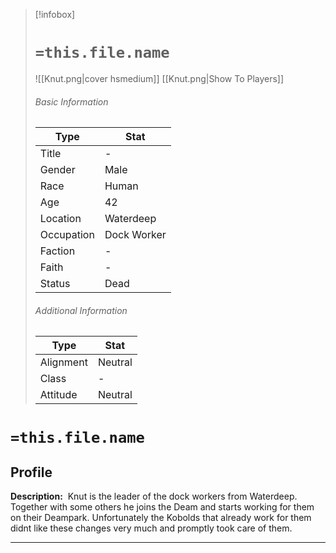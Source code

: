 > [!infobox]
> # `=this.file.name`
> ![[Knut.png|cover hsmedium]]
> [[Knut.png|Show To Players]]
> ###### Basic Information
> Type |  Stat |
> ---|---|
> Title | - |
> Gender | Male |
> Race | Human |
> Age | 42 |
> Location | Waterdeep |
> Occupation | Dock Worker |
> Faction | - |
> Faith | - |
> Status | Dead |
> ###### Additional Information
> Type |  Stat |
> ---|---|
> Alignment | Neutral |
> Class | - |
> Attitude | Neutral |

# `=this.file.name`
## Profile

**Description:** 
Knut is the leader of the dock workers from Waterdeep. Together with some others he joins the Deam and starts working for them on their Deampark. Unfortunately the Kobolds that already work for them didnt like these changes very much and promptly took care of them.

---
